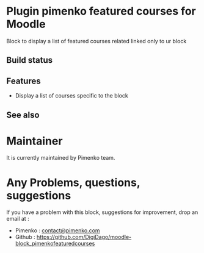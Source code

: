 # Plugin pimenko featured courses for Moodle

Block to display a list of featured courses related linked only to ur block

## Build status

## Features

* Display a list of courses specific to the block

## See also

Maintainer
============
It is currently maintained by Pimenko team.


Any Problems, questions, suggestions
===================
If you have a problem with this block, suggestions for improvement, drop an email at :
- Pimenko :  contact@pimenko.com
- Github : https://github.com/DigiDago/moodle-block_pimenkofeaturedcourses
